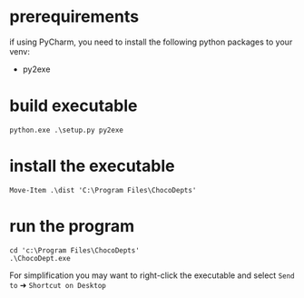 # prerequirements
if using PyCharm, you need to install the following python packages to your venv:
* py2exe

# build executable
```shell
python.exe .\setup.py py2exe
```

# install the executable
```shell
Move-Item .\dist 'C:\Program Files\ChocoDepts'
```


# run the program
```shell
cd 'c:\Program Files\ChocoDepts'
.\ChocoDept.exe
```
For simplification you may want to right-click the executable and select
`Send to` ➜ `Shortcut on Desktop`

